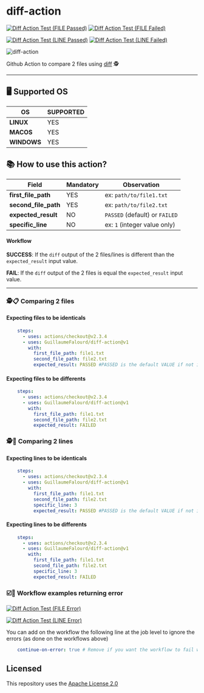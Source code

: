 # diff-action

[![Diff Action Test (FILE Passed)](https://github.com/GuillaumeFalourd/diff-action/actions/workflows/test_file_passed.yml/badge.svg)](https://github.com/GuillaumeFalourd/diff-action/actions/workflows/test_file_passed.yml) [![Diff Action Test (FILE Failed)](https://github.com/GuillaumeFalourd/diff-action/actions/workflows/test_file_failed.yml/badge.svg)](https://github.com/GuillaumeFalourd/diff-action/actions/workflows/test_file_failed.yml)

[![Diff Action Test (LINE Passed)](https://github.com/GuillaumeFalourd/diff-action/actions/workflows/test_line_passed.yml/badge.svg)](https://github.com/GuillaumeFalourd/diff-action/actions/workflows/test_line_passed.yml) [![Diff Action Test (LINE Failed)](https://github.com/GuillaumeFalourd/diff-action/actions/workflows/test_line_failed.yml/badge.svg)](https://github.com/GuillaumeFalourd/diff-action/actions/workflows/test_line_failed.yml)

![diff-action](https://user-images.githubusercontent.com/22433243/122283163-a4df3180-cec2-11eb-99e1-0561639adf29.png)

Github Action to compare 2 files using [diff](http://www.linuxguide.it/command_line/linux-manpage/do.php?file=diff) 🕵️

* * *

## 🖥 Supported OS

OS | SUPPORTED
---------- | ------------
**LINUX** | YES
**MACOS** | YES
**WINDOWS** | YES

## 📚 How to use this action?

Field | Mandatory | Observation
------------ | ------------  | -------------
**first_file_path** | YES | ex: `path/to/file1.txt`
**second_file_path** | YES | ex: `path/to/file2.txt`
**expected_result** | NO | `PASSED` (default) or `FAILED`
**specific_line** | NO | ex: `1` (integer value only)

#### Workflow

**SUCCESS**: If the `diff` output of the 2 files/lines is different than the `expected_result` input value.

**FAIL**: If the `diff` output of the 2 files is equal the `expected_result` input value.

 * * *

### 🕵️📋 Comparing 2 files

#### Expecting files to be identicals

```yaml
    steps:
      - uses: actions/checkout@v2.3.4
      - uses: GuillaumeFalourd/diff-action@v1
        with:
          first_file_path: file1.txt
          second_file_path: file2.txt
          expected_result: PASSED #PASSED is the default VALUE if not informed
```

#### Expecting files to be differents

```yaml
    steps:
      - uses: actions/checkout@v2.3.4
      - uses: GuillaumeFalourd/diff-action@v1
        with:
          first_file_path: file1.txt
          second_file_path: file2.txt
          expected_result: FAILED
```

### 🕵📝 Comparing 2 lines

#### Expecting lines to be identicals

```yaml
    steps:
      - uses: actions/checkout@v2.3.4
      - uses: GuillaumeFalourd/diff-action@v1
        with:
          first_file_path: file1.txt
          second_file_path: file2.txt
          specific_line: 3
          expected_result: PASSED #PASSED is the default VALUE if not informed
```

#### Expecting lines to be differents

```yaml
    steps:
      - uses: actions/checkout@v2.3.4
      - uses: GuillaumeFalourd/diff-action@v1
        with:
          first_file_path: file1.txt
          second_file_path: file2.txt
          specific_line: 3
          expected_result: FAILED
```

### ☑️🔴 Workflow examples returning error

[![Diff Action Test (FILE Error)](https://github.com/GuillaumeFalourd/diff-action/actions/workflows/test_file_error.yml/badge.svg)](https://github.com/GuillaumeFalourd/diff-action/actions/workflows/test_file_error.yml)

[![Diff Action Test (LINE Error)](https://github.com/GuillaumeFalourd/diff-action/actions/workflows/test_line_error.yml/badge.svg)](https://github.com/GuillaumeFalourd/diff-action/actions/workflows/test_line_error.yml)

You can add on the workflow the following line at the job level to ignore the errors (as done on the workflows above)

```yaml
    continue-on-error: true # Remove if you want the workflow to fail when error
```

## Licensed

This repository uses the [Apache License 2.0](https://github.com/GuillaumeFalourd/aws-cliaction/blob/main/LICENSE)
